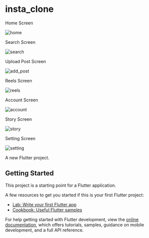 # insta_clone
Home Screen

![home](https://github.com/Khalil-Flutter/insta_clone/assets/139328349/d9d33cf8-6a0a-40b6-9e0e-12fa7a31917a)

Search Screen

![search](https://github.com/Khalil-Flutter/insta_clone/assets/139328349/a4c9eb3e-053b-414d-887e-27911263dd1a)

Upload Post Screen

![add_post](https://github.com/Khalil-Flutter/insta_clone/assets/139328349/8a7f4db0-7d85-45f5-802f-622fe2bc2f8a)

Reels Screen

![reels](https://github.com/Khalil-Flutter/insta_clone/assets/139328349/e05eaa10-9dc7-4c6d-bec8-54b11daa1826)

Account Screen

![account](https://github.com/Khalil-Flutter/insta_clone/assets/139328349/4f7f870a-cef3-4394-92d2-6a8ffac2386f)

Story Screen

![story](https://github.com/Khalil-Flutter/insta_clone/assets/139328349/8e3f0f8d-c646-428e-9d78-a062558307ec)

Setting Screen

![setting](https://github.com/Khalil-Flutter/insta_clone/assets/139328349/b20ea999-4e1c-4e72-9f0a-bfe12186a175)


A new Flutter project.

## Getting Started

This project is a starting point for a Flutter application.

A few resources to get you started if this is your first Flutter project:

- [Lab: Write your first Flutter app](https://docs.flutter.dev/get-started/codelab)
- [Cookbook: Useful Flutter samples](https://docs.flutter.dev/cookbook)

For help getting started with Flutter development, view the
[online documentation](https://docs.flutter.dev/), which offers tutorials,
samples, guidance on mobile development, and a full API reference.
